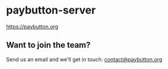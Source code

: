 # paybutton-server

https://paybutton.org

## Want to join the team?

Send us an email and we'll get in touch: contact@paybutton.org
